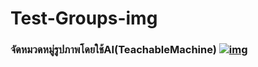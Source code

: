 # Test-Groups-img
### จัดหมวดหมู่รูปภาพโดยใช้AI(TeachableMachine) [![img](https://colab.research.google.com/assets/colab-badge.svg)](https://colab.research.google.com/github/BoszGTec/Test-Groups-img/blob/main/Groups_img_by_AI(TeachableMachine).ipynb)
